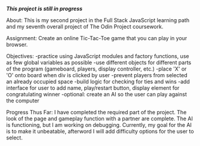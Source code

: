 ***This project is still in progress***

About:
This is my second project in the Full Stack JavaScript learning path and my seventh overall project of The Odin Project coursework.

Assignment:
Create an online Tic-Tac-Toe game that you can play in your browser.

Objectives:
-practice using JavaScript modules and factory functions, use as few global variables as possible
-use different objects for different parts of the program (gameboard, players, display controller, etc.)
-place 'X' or 'O' onto board when div is clicked by user
-prevent players from selected an already occupied space
-build logic for checking for ties and wins
-add interface for user to add name, play/restart button, display element for congratulating winner
-optional: create an AI so the user can play against the computer

Progress Thus Far:
I have completed the required part of the project. The look of the page and gameplay function with a partner are complete. The AI is functioning, but I am working on debugging. Currently, my goal for the AI is to make it unbeatable, afterword I will add difficulty options for the user to select.